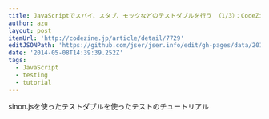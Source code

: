```yaml
---
title: JavaScriptでスパイ、スタブ、モックなどのテストダブルを行う （1/3）：CodeZine
author: azu
layout: post
itemUrl: 'http://codezine.jp/article/detail/7729'
editJSONPath: 'https://github.com/jser/jser.info/edit/gh-pages/data/2014/05/index.json'
date: '2014-05-08T14:39:39.252Z'
tags:
  - JavaScript
  - testing
  - tutorial
---
```

sinon.jsを使ったテストダブルを使ったテストのチュートリアル
